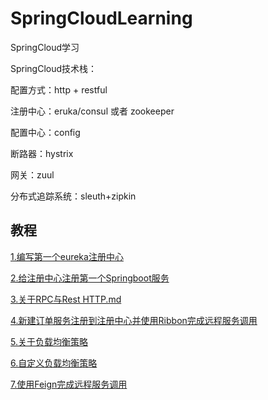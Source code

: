 # SpringCloudLearning
SpringCloud学习


SpringCloud技术栈：

配置方式：http + restful 

注册中心：eruka/consul 或者 zookeeper

配置中心：config

断路器：hystrix

网关：zuul

分布式追踪系统：sleuth+zipkin


## 教程

[1.编写第一个eureka注册中心](./doc/1.新建第一个eureka注册中心.md)

[2.给注册中心注册第一个Springboot服务](./doc/2.给注册中心注册第一个Springboot服务.md)

[3.关于RPC与Rest HTTP.md](./doc/3.关于RPC与RestHTTP.md)


[4.新建订单服务注册到注册中心并使用Ribbon完成远程服务调用](./doc/4.新建订单服务注册到注册中心并使用Ribbon完成远程服务调用.md)

[5.关于负载均衡策略](./doc/5.关于负载均衡策略.md)

[6.自定义负载均衡策略](./doc/6.自定义负载均衡策略.md)

[7.使用Feign完成远程服务调用](./doc/7.使用Feign完成远程服务调用.md)